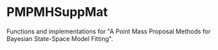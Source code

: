 # PMPMHSuppMat
Functions and implementations for "A Point Mass Proposal Methods for Bayesian State-Space Model Fitting".
